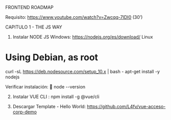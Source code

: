 FRONTEND ROADMAP

Requisito: https://www.youtube.com/watch?v=Zwcqq-7IDI0 (30’)

CAPITULO 1 - THE JS WAY
1.	Instalar NODE JS 
Windows:  https://nodejs.org/es/download/
Linux
# Using Debian, as root
curl -sL https://deb.nodesource.com/setup_10.x | bash -
apt-get install -y nodejs

Verificar instalación:
	node --version

2.	Instalar VUE CLI :  npm install -g @vue/cli

3.	Descargar Template  - Hello World: 
https://github.com/L4fv/vue-acceso-corp-demo





